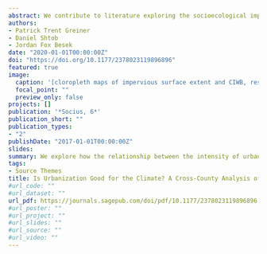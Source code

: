 ```yaml
---
abstract: We contribute to literature exploring the socioecological impact of urban development as a multidimensional project, one in which changes to landscape features complement changes in demographic and administrative measures to co-constitute the socioecological impact of urbanity. We use a random coefficients modeling approach to examine U.S. relationships between the intensity of impervious surface within a county, population density in impervious areas, and carbon intensity of well-being (CIWB)—here constructed using industrial emissions. We then explore the moderating association that another component of social settlement patterns, household median income, has on the impervious surface–population density–CIWB nexus. Findings suggest that landscapes featuring greater development of impervious surface are associated with increased CIWB. Further exploration indicates that income acts to attenuate the association of urban space and CIWB. Ultimately, we argue that such attenuation indicates that more affluent areas are able to shift production-based processes associated with urban forms to less affluent areas.
authors:
- Patrick Trent Greiner
- Daniel Shtob
- Jordan Fox Besek
date: "2020-01-01T00:00:00Z"
doi: "https://doi.org/10.1177/2378023119896896"
featured: true
image:
  caption: '[cloropleth maps of impervious surface extent and CIWB, respectivley.](https://journals.sagepub.com/doi/full/10.1177/2378023119896896)'
  focal_point: ""
  preview_only: false
projects: []
publication: '*Socius, 6*'
publication_short: ""
publication_types:
- "2"
publishDate: "2017-01-01T00:00:00Z"
slides:
summary: We explore how the relationship between the intensity of urban development and the environmental intensity of social activity hinges upon the composition of the various dimensions of urban change (e.g., the extent and concentration of the built environment, the size and density of resident populations, and the availability of social resources).
tags:
- Source Themes
title: Is Urbanization Good for the Climate? A Cross-County Analysis of Impervious Surface, Affluence, and the Carbon Intensity of Well-Being
#url_code: ""
#url_dataset: ""
url_pdf: https://journals.sagepub.com/doi/pdf/10.1177/2378023119896896
#url_poster: ""
#url_project: ""
#url_slides: ""
#url_source: ""
#url_video: ""
---
```

